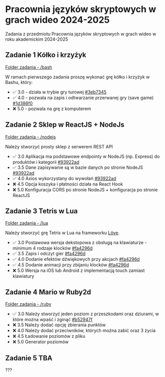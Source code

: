 # Pracownia języków skryptowych w grach wideo 2024-2025

Zadania z przedmiotu Pracownia języków skryptowych w grach wideo w roku akademickim 2024-2025

## **Zadanie 1** Kółko i krzyżyk

[Folder zadania - /bash](bash)

W ramach pierwszego zadania proszę wykonać grę kółko i krzyżyk w
Bashu, który:

- :white_check_mark: 3.0 - działa w trybie gry turowej [#3eb7345](https://github.com/Kimel-PK/Pracownia_jezykow_skryptowych_w_grach_wideo_2024-2025/commit/3eb7345526cfda0916e1a542273d14dc322fad22)
- :white_check_mark: 4.0 - pozwala na zapis i odtwarzanie przerwanej gry (save game) [#1d386f0](https://github.com/Kimel-PK/Pracownia_jezykow_skryptowych_w_grach_wideo_2024-2025/commit/1d386f05c3a61c14fcaac12afa4c82ab52fcb1d4)
- :x: 5.0 - pozwala na grę z komputerem

## **Zadanie 2** Sklep w ReactJS + NodeJs

[Folder zadania - /nodejs](nodejs)

Należy stworzyć prosty sklep z serwerem REST API

- :white_check_mark: 3.0 Aplikacja ma podstawowe endpointy w NodeJS (np. Express) do produktów i kategorii [#93922ad](https://github.com/Kimel-PK/Pracownia_jezykow_skryptowych_w_grach_wideo_2024-2025/commit/93922ad56baea00d2db759dccbdbb9eafe531400)
- :white_check_mark: 3.5 Dane zapisywanie są w bazie danych po stronie NodeJS [#93922ad](https://github.com/Kimel-PK/Pracownia_jezykow_skryptowych_w_grach_wideo_2024-2025/commit/93922ad56baea00d2db759dccbdbb9eafe531400)
- :white_check_mark: 4.0 Axios wykorzystany do wywołań [#93922ad](https://github.com/Kimel-PK/Pracownia_jezykow_skryptowych_w_grach_wideo_2024-2025/commit/93922ad56baea00d2db759dccbdbb9eafe531400)
- :x: 4.5 Opcja koszyka i płatności działa na React Hook
- :x: 5.0 Konfiguracja CORS po stronie NodeJS + konfiguracja po stronie ReactJS

## **Zadanie 3** Tetris w Lua

[Folder zadania - /lua](lua)

Należy stworzyć grę Tetris w Lua na frameworku [Löve](https://love2d.org/).

- :white_check_mark: 3.0 Postawowa wersja dekstopowa z obsługą na klawiaturze - minimum 4 rodzaje klocków [#fa4296d](https://github.com/Kimel-PK/Pracownia_jezykow_skryptowych_w_grach_wideo_2024-2025/commit/fa4296d0d1e585421c7d421344074ed65fbfb48f)
- :white_check_mark: 3.5 Zapis i odczyt gier [#fa4296d](https://github.com/Kimel-PK/Pracownia_jezykow_skryptowych_w_grach_wideo_2024-2025/commit/fa4296d0d1e585421c7d421344074ed65fbfb48f)
- :white_check_mark: 4.0 Dodanie efektów dźwiękowych przy akcjach [#fa4296d](https://github.com/Kimel-PK/Pracownia_jezykow_skryptowych_w_grach_wideo_2024-2025/commit/fa4296d0d1e585421c7d421344074ed65fbfb48f)
- :white_check_mark: 4.5 Dodanie animacji przy zbijaniu klocków [#fa4296d](https://github.com/Kimel-PK/Pracownia_jezykow_skryptowych_w_grach_wideo_2024-2025/commit/fa4296d0d1e585421c7d421344074ed65fbfb48f)
- :x: 5.0 Wersja na iOS lub Android z implementacją touch zamiast klawiatury

## **Zadanie 4** Mario w Ruby2d

[Folder zadania - /ruby](ruby)

- :white_check_mark: 3.0 Należy stworzyć jeden poziom z przeszkodami oraz dziurami, w które można wpaść i zginąć [#b52947f](https://github.com/Kimel-PK/Pracownia_jezykow_skryptowych_w_grach_wideo_2024-2025/commit/b52947f19d6441fd3287aa70bb9e5993f48eafb5)
- :x: 3.5 Należy dodać opcję zbierania punktów
- :x: 4.0 Należy dodać przeciwników, których można zabić oraz 3 życia
- :x: 4.5 Ładowanie poziomów z pliku
- :x: 5.0 Generator poziomów

## **Zadanie 5** TBA

???
